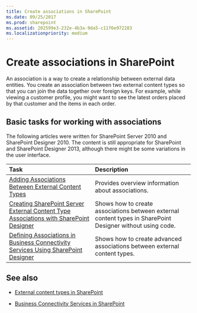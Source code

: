 ```yaml
---
title: Create associations in SharePoint
ms.date: 09/25/2017
ms.prod: sharepoint
ms.assetid: 202599e3-232e-4b3a-9da5-c11f6e972283
ms.localizationpriority: medium
---
```



# Create associations in SharePoint

An association is a way to create a relationship between external data entities. You create an association between two external content types so that you can join the data together over foreign keys. For example, while viewing a customer profile, you might want to see the latest orders placed by that customer and the items in each order.
  
    
    


## Basic tasks for working with associations

The following articles were written for SharePoint Server 2010 and SharePoint Designer 2010. The content is still appropriate for SharePoint and SharePoint Designer 2013, although there might be some variations in the user interface.
  
    
    


|**Task**|**Description**|
|:-----|:-----|
| [Adding Associations Between External Content Types](https://msdn.microsoft.com/library/ff394528.aspx) <br/> |Provides overview information about associations.  <br/> |
| [Creating SharePoint Server External Content Type Associations with SharePoint Designer](https://msdn.microsoft.com/library/ff728816.aspx) <br/> |Shows how to create associations between external content types in SharePoint Designer without using code.  <br/> |
| [Defining Associations in Business Connectivity Services Using SharePoint Designer](https://msdn.microsoft.com/library/gg607166.aspx) <br/> |Shows how to create advanced associations between external content types.  <br/> |
   

## See also


-  [External content types in SharePoint](external-content-types-in-sharepoint.md)
    
  
-  [Business Connectivity Services in SharePoint](business-connectivity-services-in-sharepoint.md)
    
  

